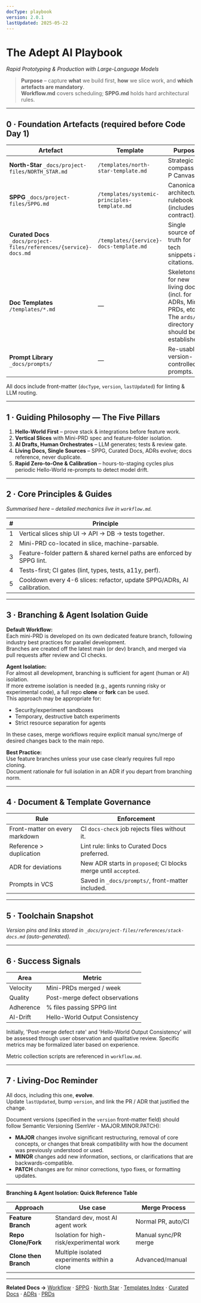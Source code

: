 ```yaml
---
docType: playbook
version: 2.0.1
lastUpdated: 2025-05-22
---
```


# The Adept AI Playbook  
*Rapid Prototyping & Production with Large-Language Models*

> **Purpose** – capture **what** we build first, **how** we slice work, and **which artefacts are mandatory**.  
> **Workflow.md** covers scheduling; **SPPG.md** holds hard architectural rules.

---

## 0 · Foundation Artefacts (required before Code Day 1)

| Artefact | Template | Purpose |
|----------|----------|---------|
| **North-Star** `_docs/project-files/NORTH_STAR.md` | `/templates/north-star-template.md` | Strategic compass (3 P Canvas). |
| **SPPG** `_docs/project-files/SPPG.md` | `/templates/systemic-principles-template.md` | Canonical architectural rulebook (includes dir contract). |
| **Curated Docs** `_docs/project-files/references/{service}-docs.md` | `/templates/{service}-docs-template.md` | Single source of truth for tech snippets & citations. |
| **Doc Templates** `/templates/*.md` | — | Skeletons for new living docs (incl. for ADRs, Mini-PRDs, etc.). The `ards/` directory should be established. |
| **Prompt Library** `_docs/prompts/` | — | Re-usable, version-controlled prompts. |

All docs include front-matter (`docType`, `version`, `lastUpdated`) for linting & LLM routing.

---

## 1 · Guiding Philosophy — The Five Pillars

1. **Hello-World First** – prove stack & integrations before feature work.  
2. **Vertical Slices** with Mini-PRD spec and feature-folder isolation.  
3. **AI Drafts, Human Orchestrates** – LLM generates; tests & review gate.  
4. **Living Docs, Single Sources** – SPPG, Curated Docs, ADRs evolve; docs reference, never duplicate.  
5. **Rapid Zero-to-One & Calibration** – hours-to-staging cycles plus periodic Hello-World re-prompts to detect model drift.

---

## 2 · Core Principles & Guides

*Summarised here – detailed mechanics live in `workflow.md`.*

| # | Principle |
|---|-----------|
| 1 | Vertical slices ship UI → API → DB → tests together. |
| 2 | Mini-PRD co-located in slice, machine-parsable. |
| 3 | Feature-folder pattern & shared kernel paths are enforced by SPPG lint. |
| 4 | Tests-first; CI gates (lint, types, tests, a11y, perf). |
| 5 | Cooldown every 4-6 slices: refactor, update SPPG/ADRs, AI calibration. |

---

## 3 · Branching & Agent Isolation Guide

**Default Workflow:**  
Each mini-PRD is developed on its own dedicated feature branch, following industry best practices for parallel development.  
Branches are created off the latest main (or dev) branch, and merged via pull requests after review and CI checks.

**Agent Isolation:**  
For almost all development, branching is sufficient for agent (human or AI) isolation.  
If more extreme isolation is needed (e.g., agents running risky or experimental code), a full repo **clone** or **fork** can be used.  
This approach may be appropriate for:
- Security/experiment sandboxes
- Temporary, destructive batch experiments
- Strict resource separation for agents

In these cases, merge workflows require explicit manual sync/merge of desired changes back to the main repo.

**Best Practice:**  
Use feature branches unless your use case clearly requires full repo cloning.  
Document rationale for full isolation in an ADR if you depart from branching norm.

---

## 4 · Document & Template Governance

| Rule | Enforcement |
|------|-------------|
| Front-matter on every markdown | CI `docs-check` job rejects files without it. |
| Reference > duplication | Lint rule: links to Curated Docs preferred. |
| ADR for deviations | New ADR starts in `proposed`; CI blocks merge until `accepted`. |
| Prompts in VCS | Saved in `_docs/prompts/`, front-matter included. |

---

## 5 · Toolchain Snapshot

*Version pins and links stored in `_docs/project-files/references/stack-docs.md` (auto-generated).*

---

## 6 · Success Signals

| Area | Metric |
|------|--------|
| Velocity | Mini-PRDs merged / week |
| Quality  | Post-merge defect observations |
| Adherence | % files passing SPPG lint |
| AI-Drift | Hello-World Output Consistency |

Initially, 'Post-merge defect rate' and 'Hello-World Output Consistency' will be assessed through user observation and qualitative review. Specific metrics may be formalized later based on experience.

Metric collection scripts are referenced in `workflow.md`.

---

## 7 · Living-Doc Reminder

All docs, including this one, **evolve**.  
Update `lastUpdated`, bump `version`, and link the PR / ADR that justified the change.

Document versions (specified in the `version` front-matter field) should follow Semantic Versioning (SemVer - MAJOR.MINOR.PATCH):
*   **MAJOR** changes involve significant restructuring, removal of core concepts, or changes that break compatibility with how the document was previously understood or used.
*   **MINOR** changes add new information, sections, or clarifications that are backwards-compatible.
*   **PATCH** changes are for minor corrections, typo fixes, or formatting updates.

---

**Branching & Agent Isolation: Quick Reference Table**

| Approach              | Use case                                        | Merge Process         |
|-----------------------|--------------------------------------------------|----------------------|
| **Feature Branch**    | Standard dev, most AI agent work                 | Normal PR, auto/CI   |
| **Repo Clone/Fork**   | Isolation for high-risk/experimental work        | Manual sync/PR merge |
| **Clone then Branch** | Multiple isolated experiments within a clone      | Advanced/manual      |

---

**Related Docs →** [Workflow](workflow.md) · [SPPG](../project-docs/templates/systemic-principles-template.md) · [North Star](../project-docs/templates/north-star-template.md) · [Templates Index](templates/) · [Curated Docs](references/) · [ADRs](ards/) · [PRDs](prds/)
